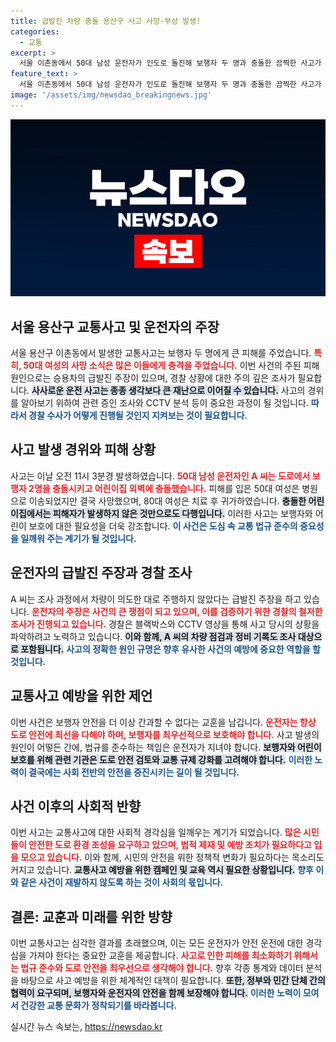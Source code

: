 ```yaml
---
title: 급발진 차량 충돌 용산구 사고 사망·부상 발생!
categories:
  - 교통
excerpt: >
  서울 이촌동에서 50대 남성 운전자가 인도로 돌진해 보행자 두 명과 충돌한 끔찍한 사고가 발생했습니다. 급발진을 주장하는 운전자의 진술 속, 한 생명이 사라지고 말았습니다. 이 사고의 진실은 무엇일까요?
feature_text: >
  서울 이촌동에서 50대 남성 운전자가 인도로 돌진해 보행자 두 명과 충돌한 끔찍한 사고가 발생했습니다. 급발진을 주장하는 운전자의 진술 속, 한 생명이 사라지고 말았습니다. 이 사고의 진실은 무엇일까요?
image: '/assets/img/newsdao_breakingnews.jpg'
---
```


<p><img src="/assets/img/newsdao_breakingnews.jpg" alt="flaretime 속보" /></p>

<h2 data-ke-size="size26">서울 용산구 교통사고 및 운전자의 주장</h2>

<p data-ke-size="size16">서울 용산구 이촌동에서 발생한 교통사고는 보행자 두 명에게 큰 피해를 주었습니다. <b><span style="color: #ee2323;">특히, 50대 여성의 사망 소식은 많은 이들에게 충격을 주었습니다.</span></b> 이번 사건의 주된 피해 원인으로는 승용차의 급발진 주장이 있으며, 경찰 상황에 대한 주의 깊은 조사가 필요합니다. <b><span style="background-color: #21538527;">사사로운 운전 사고는 종종 생각보다 큰 재난으로 이어질 수 있습니다.</span></b> 사고의 경위를 알아보기 위하여 관련 증인 조사와 CCTV 분석 등이 중요한 과정이 될 것입니다. <b><span style="color: #1a5490;">따라서 경찰 수사가 어떻게 진행될 것인지 지켜보는 것이 필요합니다.</span></b></p>

<p data-ke-size="size16"></p>

<h2 data-ke-size="size26">사고 발생 경위와 피해 상황</h2>

<p data-ke-size="size16">사고는 이날 오전 11시 3분경 발생하였습니다. <b><span style="color: #ee2323;">50대 남성 운전자인 A 씨는 도로에서 보행자 2명을 충돌시키고 어린이집 외벽에 충돌했습니다.</span></b> 피해를 입은 50대 여성은 병원으로 이송되었지만 결국 사망했으며, 80대 여성은 치료 후 귀가하였습니다. <b><span style="background-color: #21538527;">충돌한 어린이집에서는 피해자가 발생하지 않은 것만으로도 다행입니다.</span></b> 이러한 사고는 보행자와 어린이 보호에 대한 필요성을 더욱 강조합니다. <b><span style="color: #1a5490;">이 사건은 도심 속 교통 법규 준수의 중요성을 일깨워 주는 계기가 될 것입니다.</span></b></p>

<p data-ke-size="size16"></p>

<h2 data-ke-size="size26">운전자의 급발진 주장과 경찰 조사</h2>

<p data-ke-size="size16">A 씨는 조사 과정에서 차량이 의도한 대로 주행하지 않았다는 급발진 주장을 하고 있습니다. <b><span style="color: #ee2323;">운전자의 주장은 사건의 큰 쟁점이 되고 있으며, 이를 검증하기 위한 경찰의 철저한 조사가 진행되고 있습니다.</span></b> 경찰은 블랙박스와 CCTV 영상을 통해 사고 당시의 상황을 파악하려고 노력하고 있습니다. <b><span style="background-color: #21538527;">이와 함께, A 씨의 차량 점검과 정비 기록도 조사 대상으로 포함됩니다.</span></b> <b><span style="color: #1a5490;">사고의 정확한 원인 규명은 향후 유사한 사건의 예방에 중요한 역할을 할 것입니다.</span></b></p>

<p data-ke-size="size16"></p>

<h2 data-ke-size="size26">교통사고 예방을 위한 제언</h2>

<p data-ke-size="size16">이번 사건은 보행자 안전을 더 이상 간과할 수 없다는 교훈을 남깁니다. <b><span style="color: #ee2323;">운전자는 항상 도로 안전에 최선을 다해야 하며, 보행자를 최우선적으로 보호해야 합니다.</span></b> 사고 발생의 원인이 어떻든 간에, 법규를 준수하는 책임은 운전자가 지녀야 합니다. <b><span style="background-color: #21538527;">보행자와 어린이 보호를 위해 관련 기관은 도로 안전 검토와 교통 규제 강화를 고려해야 합니다.</span></b> <b><span style="color: #1a5490;">이러한 노력이 결국에는 사회 전반의 안전을 증진시키는 길이 될 것입니다.</span></b></p>

<p data-ke-size="size16"></p>

<h2 data-ke-size="size26">사건 이후의 사회적 반향</h2>

<p data-ke-size="size16">이번 사고는 교통사고에 대한 사회적 경각심을 일깨우는 계기가 되었습니다. <b><span style="color: #ee2323;">많은 시민들이 안전한 도로 환경 조성을 요구하고 있으며, 법적 제재 및 예방 조치가 필요하다고 입을 모으고 있습니다.</span></b> 이와 함께, 시민의 안전을 위한 정책적 변화가 필요하다는 목소리도 커지고 있습니다. <b><span style="background-color: #21538527;">교통사고 예방을 위한 캠페인 및 교육 역시 필요한 상황입니다.</span></b> <b><span style="color: #1a5490;">향후 이와 같은 사건이 재발하지 않도록 하는 것이 사회의 몫입니다.</span></b></p>

<p data-ke-size="size16"></p>

<h2 data-ke-size="size26">결론: 교훈과 미래를 위한 방향</h2>

<p data-ke-size="size16">이번 교통사고는 심각한 결과를 초래했으며, 이는 모든 운전자가 안전 운전에 대한 경각심을 가져야 한다는 중요한 교훈을 제공합니다. <b><span style="color: #ee2323;">사고로 인한 피해를 최소화하기 위해서는 법규 준수와 도로 안전을 최우선으로 생각해야 합니다.</span></b> 향후 각종 통계와 데이터 분석을 바탕으로 사고 예방을 위한 체계적인 대책이 필요합니다. <b><span style="background-color: #21538527;">또한, 정부와 민간 단체 간의 협력이 요구되며, 보행자와 운전자의 안전을 함께 보장해야 합니다.</span></b> <b><span style="color: #1a5490;">이러한 노력이 모여서 건강한 교통 문화가 정착되기를 바라봅니다.</span></b></p>

<p data-ke-size="size16"></p>
실시간 뉴스 속보는, <a href="https://newsdao.kr" rel="dofollow">https://newsdao.kr</a>


